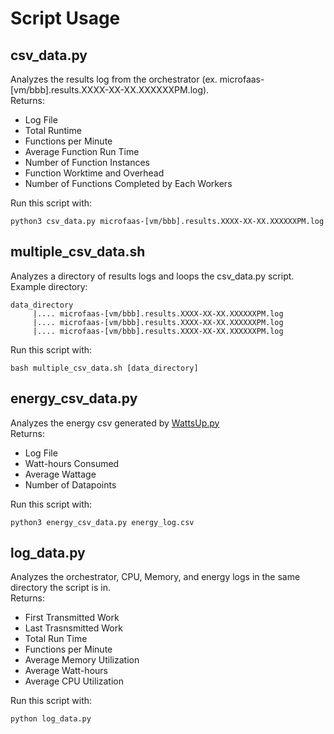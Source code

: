 # Script Usage
##  csv_data.py 
Analyzes the results log from the orchestrator (ex. microfaas-[vm/bbb].results.XXXX-XX-XX.XXXXXXPM.log).  
Returns:  
 - Log File
 - Total Runtime
 - Functions per Minute
 - Average Function Run Time
 - Number of Function Instances
 - Function Worktime and Overhead
 - Number of Functions Completed by Each Workers

Run this script with:
```
python3 csv_data.py microfaas-[vm/bbb].results.XXXX-XX-XX.XXXXXXPM.log
```

## multiple_csv_data.sh 
Analyzes a directory of results logs and loops the csv_data.py script.  
Example directory:
```
data_directory
     |.... microfaas-[vm/bbb].results.XXXX-XX-XX.XXXXXXPM.log
     |.... microfaas-[vm/bbb].results.XXXX-XX-XX.XXXXXXPM.log
     |.... microfaas-[vm/bbb].results.XXXX-XX-XX.XXXXXXPM.log
```

Run this script with:
```
bash multiple_csv_data.sh [data_directory]
```

## energy_csv_data.py 
Analyzes the energy csv generated by [WattsUp.py](https://github.com/peaclab/wattsup)  
Returns:
 - Log File
 - Watt-hours Consumed
 - Average Wattage
 - Number of Datapoints
 
Run this script with:
```
python3 energy_csv_data.py energy_log.csv
```

## log_data.py 
Analyzes the orchestrator, CPU, Memory, and energy logs in the same directory the script is in.  
Returns:
 - First Transmitted Work
 - Last Trasnsmitted Work
 - Total Run Time
 - Functions per Minute
 - Average Memory Utilization
 - Average Watt-hours
 - Average CPU Utilization 
 
 Run this script with:
 ```
 python log_data.py
 ```